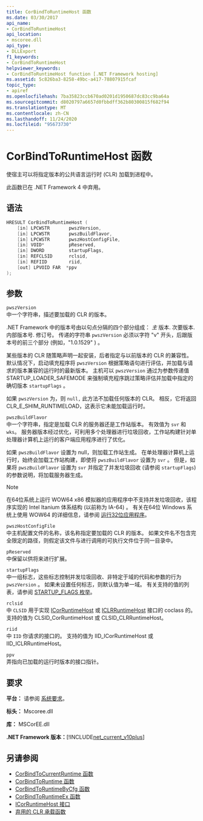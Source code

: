 ```yaml
---
title: CorBindToRuntimeHost 函数
ms.date: 03/30/2017
api_name:
- CorBindToRuntimeHost
api_location:
- mscoree.dll
api_type:
- DLLExport
f1_keywords:
- CorBindToRuntimeHost
helpviewer_keywords:
- CorBindToRuntimeHost function [.NET Framework hosting]
ms.assetid: 5c826ba3-8258-49bc-a417-78807915fcaf
topic_type:
- apiref
ms.openlocfilehash: 7ba35823ccb670ad0201d1950687dc83cc9ba64a
ms.sourcegitcommit: d8020797a6657d0fbbdff362b80300815f682f94
ms.translationtype: MT
ms.contentlocale: zh-CN
ms.lasthandoff: 11/24/2020
ms.locfileid: "95673730"
---
```

# <a name="corbindtoruntimehost-function"></a>CorBindToRuntimeHost 函数

使宿主可以将指定版本的公共语言运行时 (CLR) 加载到进程中。  
  
 此函数已在 .NET Framework 4 中弃用。  
  
## <a name="syntax"></a>语法  
  
```cpp  
HRESULT CorBindToRuntimeHost (  
    [in] LPCWSTR       pwszVersion,
    [in] LPCWSTR       pwszBuildFlavor,
    [in] LPCWSTR       pwszHostConfigFile,
    [in] VOID*         pReserved,
    [in] DWORD         startupFlags,
    [in] REFCLSID      rclsid,
    [in] REFIID        riid,
    [out] LPVOID FAR  *ppv  
);  
```  
  
## <a name="parameters"></a>参数  

 `pwszVersion`  
 中一个字符串，描述要加载的 CLR 的版本。  
  
 .NET Framework 中的版本号由以句点分隔的四个部分组成： *主* 版本. 次要版本. 内部版本号. 修订号。 传递的字符串 `pwszVersion` 必须以字符 "v" 开头，后跟版本号的前三个部分 (例如，"1.0.1529" ) 。  
  
 某些版本的 CLR 随策略声明一起安装，后者指定与以前版本的 CLR 的兼容性。 默认情况下，启动填充程序将 `pwszVersion` 根据策略语句进行评估，并加载与请求的版本兼容的运行时的最新版本。 主机可以 `pwszVersion` 通过为参数传递值 STARTUP_LOADER_SAFEMODE 来强制填充程序跳过策略评估并加载中指定的确切版本 `startupFlags` 。  
  
 如果 `pwszVersion` 为，则 `null,` 此方法不加载任何版本的 CLR。 相反，它将返回 CLR_E_SHIM_RUNTIMELOAD，这表示它未能加载运行时。  
  
 `pwszBuildFlavor`  
 中一个字符串，指定是加载 CLR 的服务器还是工作站版本。 有效值为 `svr` 和 `wks`。 服务器版本经过优化，可利用多个处理器进行垃圾回收，工作站构建针对单处理器计算机上运行的客户端应用程序进行了优化。  
  
 如果 `pwszBuildFlavor` 设置为 null，则加载工作站生成。 在单处理器计算机上运行时，始终会加载工作站构建，即使将 `pwszBuildFlavor` 设置为 `svr` 。 但是，如果将 `pwszBuildFlavor` 设置为 `svr` 并指定了并发垃圾回收 (请参阅 `startupFlags`) 的参数说明，将加载服务器生成。  
  
> [!NOTE]
> 在64位系统上运行 WOW64 x86 模拟器的应用程序中不支持并发垃圾回收，该程序实现的 Intel Itanium 体系结构 (以前称为 IA-64) 。 有关在64位 Windows 系统上使用 WOW64 的详细信息，请参阅 [运行32位应用程序](/windows/desktop/WinProg64/running-32-bit-applications)。  
  
 `pwszHostConfigFile`  
 中主机配置文件的名称，该名称指定要加载的 CLR 的版本。 如果文件名不包含完全限定的路径，则假定该文件与进行调用的可执行文件位于同一目录中。  
  
 `pReserved`  
 中保留以供将来进行扩展。  
  
 `startupFlags`  
 中一组标志，这些标志控制并发垃圾回收、非特定于域的代码和参数的行为 `pwszVersion` 。 如果未设置任何标志，则默认值为单一域。 有关支持的值的列表，请参阅 [STARTUP_FLAGS 枚举](startup-flags-enumeration.md)。  
  
 `rclsid`  
 中 `CLSID` 用于实现 [ICorRuntimeHost](icorruntimehost-interface.md) 或 [ICLRRuntimeHost](iclrruntimehost-interface.md) 接口的 coclass 的。 支持的值为 CLSID_CorRuntimeHost 或 CLSID_CLRRuntimeHost。  
  
 `riid`  
 中 `IID` 你请求的接口的。 支持的值为 IID_ICorRuntimeHost 或 IID_ICLRRuntimeHost。  
  
 `ppv`  
 弄指向已加载的运行时版本的接口指针。  
  
## <a name="requirements"></a>要求  

 **平台：** 请参阅 [系统要求](../../get-started/system-requirements.md)。  
  
 **标头：** Mscoree.dll  
  
 **库：** MSCorEE.dll  
  
 **.NET Framework 版本：**[!INCLUDE[net_current_v10plus](../../../../includes/net-current-v10plus-md.md)]  
  
## <a name="see-also"></a>另请参阅

- [CorBindToCurrentRuntime 函数](corbindtocurrentruntime-function.md)
- [CorBindToRuntime 函数](corbindtoruntime-function.md)
- [CorBindToRuntimeByCfg 函数](corbindtoruntimebycfg-function.md)
- [CorBindToRuntimeEx 函数](corbindtoruntimeex-function.md)
- [ICorRuntimeHost 接口](icorruntimehost-interface.md)
- [弃用的 CLR 承载函数](deprecated-clr-hosting-functions.md)
